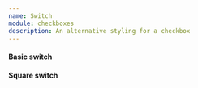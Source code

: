 ```yaml
---
name: Switch
module: checkboxes
description: An alternative styling for a checkbox
---
```


#### Basic switch
<Example>
  <Switch name="someSwitch" />
</Example>

#### Square switch
<Example>
  <Switch name="squareSwitch" square />
</Example>